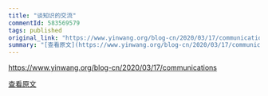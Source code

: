 ```yaml
---
title: "谈知识的交流"
commentId: 583569579
tags: published
original_link: "https://www.yinwang.org/blog-cn/2020/03/17/communications"
summary: "[查看原文](https://www.yinwang.org/blog-cn/2020/03/17/communications)"
---
```


https://www.yinwang.org/blog-cn/2020/03/17/communications
    
[查看原文](https://www.yinwang.org/blog-cn/2020/03/17/communications)
    